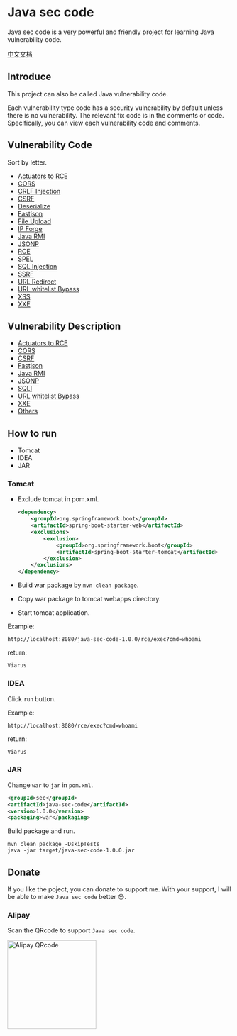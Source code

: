 # Java sec code


Java sec code is a very powerful and friendly project for learning Java vulnerability code.

[中文文档](https://github.com/JoyChou93/java-sec-code/blob/master/README_zh.md)

## Introduce

This project can also be called Java vulnerability code. 

Each vulnerability type code has a security vulnerability by default unless there is no vulnerability. The relevant fix code is in the comments or code. Specifically, you can view each vulnerability code and comments.

## Vulnerability Code

Sort by letter.

- [Actuators to RCE](https://github.com/JoyChou93/java-sec-code/blob/master/src/main/resources/logback.xml)
- [CORS](https://github.com/JoyChou93/java-sec-code/blob/master/src/main/java/org/joychou/controller/CORS.java)
- [CRLF Injection](https://github.com/JoyChou93/java-sec-code/blob/master/src/main/java/org/joychou/controller/CRLFInjection.java)
- [CSRF](https://github.com/JoyChou93/java-sec-code/blob/master/src/main/java/org/joychou/WebSecurityConfig.java)
- [Deserialize](https://github.com/JoyChou93/java-sec-code/blob/master/src/main/java/org/joychou/controller/Deserialize.java)
- [Fastjson](https://github.com/JoyChou93/java-sec-code/blob/master/src/main/java/org/joychou/controller/Fastjson.java)
- [File Upload](https://github.com/JoyChou93/java-sec-code/blob/master/src/main/java/org/joychou/controller/FileUpload.java)
- [IP Forge](https://github.com/JoyChou93/java-sec-code/blob/master/src/main/java/org/joychou/controller/IPForge.java)
- [Java RMI](https://github.com/JoyChou93/java-sec-code/blob/master/src/main/java/org/joychou/RMI/Server.java)
- [JSONP](https://github.com/JoyChou93/java-sec-code/blob/master/src/main/java/org/joychou/controller/JSONP.java)
- [RCE](https://github.com/JoyChou93/java-sec-code/blob/master/src/main/java/org/joychou/controller/Rce.java)
- [SPEL](https://github.com/JoyChou93/java-sec-code/blob/master/src/main/java/org/joychou/controller/SPEL.java)
- [SQL Injection](https://github.com/JoyChou93/java-sec-code/blob/master/src/main/java/org/joychou/controller/SQLI.java)
- [SSRF](https://github.com/JoyChou93/java-sec-code/blob/master/src/main/java/org/joychou/controller/SSRF.java)
- [URL Redirect](https://github.com/JoyChou93/java-sec-code/blob/master/src/main/java/org/joychou/controller/URLRedirect.java)
- [URL whitelist Bypass](https://github.com/JoyChou93/java-sec-code/blob/master/src/main/java/org/joychou/controller/URLWhiteList.java)
- [XSS](https://github.com/JoyChou93/java-sec-code/blob/master/src/main/java/org/joychou/controller/XSS.java)
- [XXE](https://github.com/JoyChou93/java-sec-code/blob/master/src/main/java/org/joychou/controller/XXE.java)


## Vulnerability Description

- [Actuators to RCE](https://github.com/JoyChou93/java-sec-code/wiki/Actuators-to-RCE)
- [CORS](https://github.com/JoyChou93/java-sec-code/wiki/CORS)
- [CSRF](https://github.com/JoyChou93/java-sec-code/wiki/CSRF)
- [Fastjson](https://github.com/JoyChou93/java-sec-code/wiki/Fastjson)
- [Java RMI](https://github.com/JoyChou93/java-sec-code/wiki/Java-RMI)
- [JSONP](https://github.com/JoyChou93/java-sec-code/wiki/JSONP)
- [SQLI](https://github.com/JoyChou93/java-sec-code/wiki/SQL-Inject)
- [URL whitelist Bypass](https://github.com/JoyChou93/java-sec-code/wiki/URL-whtielist-Bypass)
- [XXE](https://github.com/JoyChou93/java-sec-code/wiki/XXE)
- [Others](https://github.com/JoyChou93/java-sec-code/wiki/others)

## How to run

- Tomcat
- IDEA
- JAR

### Tomcat

- Exclude tomcat in pom.xml.

    ```xml
    <dependency>
        <groupId>org.springframework.boot</groupId>
        <artifactId>spring-boot-starter-web</artifactId>
        <exclusions>
            <exclusion>
                <groupId>org.springframework.boot</groupId>
                <artifactId>spring-boot-starter-tomcat</artifactId>
            </exclusion>
        </exclusions>
    </dependency>
    ```

- Build war package by `mvn clean package`.
- Copy war package to tomcat webapps directory.
- Start tomcat application.

Example:

```
http://localhost:8080/java-sec-code-1.0.0/rce/exec?cmd=whoami
```

return:

```
Viarus
```

### IDEA

Click `run` button.

Example:

```
http://localhost:8080/rce/exec?cmd=whoami
```

return:

```
Viarus
```

### JAR

Change `war` to `jar` in `pom.xml`.

```xml
<groupId>sec</groupId>
<artifactId>java-sec-code</artifactId>
<version>1.0.0</version>
<packaging>war</packaging>
```

Build package and run.

```
mvn clean package -DskipTests 
java -jar target/java-sec-code-1.0.0.jar
```


## Donate

If you like the poject, you can donate to support me. With your support, I will be able to make `Java sec code` better 😎.

### Alipay

Scan the QRcode to support `Java sec code`.

<img title="Alipay QRcode" src="https://aliyun-testaaa.oss-cn-shanghai.aliyuncs.com/alipay_qr.png" width="200">
